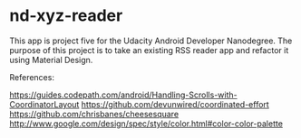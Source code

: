 # nd-xyz-reader

This app is project five for the Udacity Android Developer Nanodegree.  The purpose of
this project is to take an existing RSS reader app and refactor it using
Material Design.

References:

https://guides.codepath.com/android/Handling-Scrolls-with-CoordinatorLayout
https://github.com/devunwired/coordinated-effort
https://github.com/chrisbanes/cheesesquare
http://www.google.com/design/spec/style/color.html#color-color-palette

